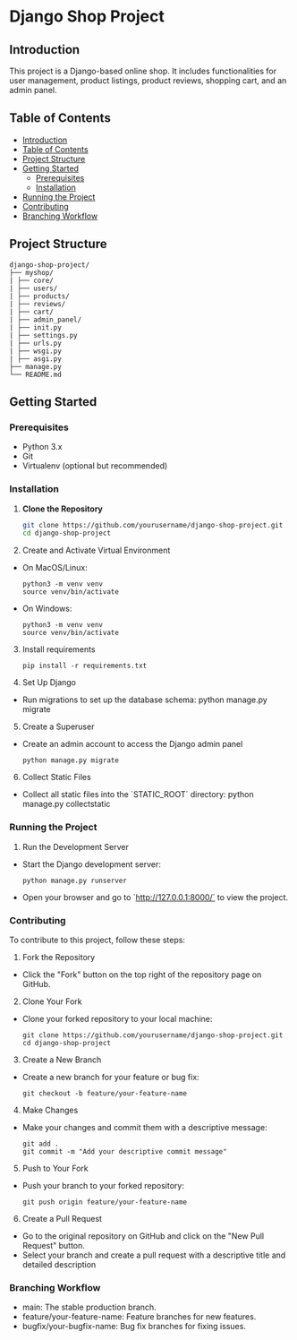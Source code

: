 # Django Shop Project

## Introduction

This project is a Django-based online shop. It includes functionalities for user management, product listings, product reviews, shopping cart, and an admin panel.

## Table of Contents

- [Introduction](#introduction)
- [Table of Contents](#table-of-contents)
- [Project Structure](#project-structure)
- [Getting Started](#getting-started)
  - [Prerequisites](#prerequisites)
  - [Installation](#installation)
- [Running the Project](#running-the-project)
- [Contributing](#contributing)
- [Branching Workflow](#branching-workflow)

## Project Structure

    django-shop-project/
    ├── myshop/
    | ├── core/
    | ├── users/
    | ├── products/
    | ├── reviews/
    | ├── cart/
    | ├── admin_panel/ 
    | ├── init.py
    | ├── settings.py
    | ├── urls.py
    | ├── wsgi.py
    | ├── asgi.py
    ├── manage.py
    └── README.md


## Getting Started

### Prerequisites

- Python 3.x
- Git
- Virtualenv (optional but recommended)

### Installation

1. **Clone the Repository**

   ```bash
   git clone https://github.com/yourusername/django-shop-project.git
   cd django-shop-project

   ```

2. Create and Activate Virtual Environment

- On MacOS/Linux:

      python3 -m venv venv
      source venv/bin/activate

- On Windows:

      python3 -m venv venv
      source venv/bin/activate

3.  Install requirements

        pip install -r requirements.txt

4.  Set Up Django

- Run migrations to set up the database schema:
  python manage.py migrate

5. Create a Superuser

- Create an admin account to access the Django admin panel

      python manage.py migrate

6. Collect Static Files

- Collect all static files into the `STATIC_ROOT´ directory:
  python manage.py collectstatic

### Running the Project

1. Run the Development Server

- Start the Django development server:

      python manage.py runserver

- Open your browser and go to `http://127.0.0.1:8000/´ to view the project.

### Contributing

To contribute to this project, follow these steps:

1. Fork the Repository

- Click the "Fork" button on the top right of the repository page on GitHub.

2. Clone Your Fork

- Clone your forked repository to your local machine:

      git clone https://github.com/yourusername/django-shop-project.git
      cd django-shop-project

3. Create a New Branch

- Create a new branch for your feature or bug fix:

      git checkout -b feature/your-feature-name

4. Make Changes

- Make your changes and commit them with a descriptive message:

      git add .
      git commit -m "Add your descriptive commit message"

5. Push to Your Fork

- Push your branch to your forked repository:

      git push origin feature/your-feature-name

6. Create a Pull Request

- Go to the original repository on GitHub and click on the "New Pull Request" button.
- Select your branch and create a pull request with a descriptive title and detailed description

### Branching Workflow

- main: The stable production branch.
- feature/your-feature-name: Feature branches for new features.
- bugfix/your-bugfix-name: Bug fix branches for fixing issues.
